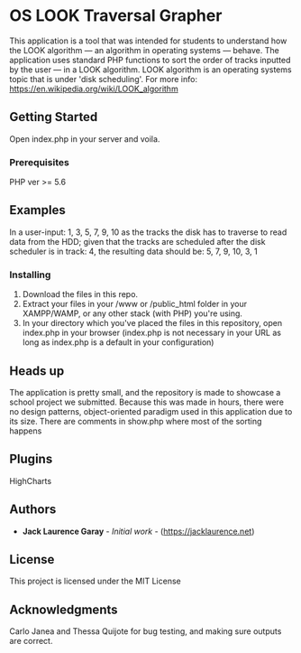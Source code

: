 # OS LOOK Traversal Grapher 

This application is a tool that was intended for students to understand how the LOOK algorithm — an algorithm in operating systems — behave. The application uses standard PHP functions to sort the order of tracks inputted by the user — in a LOOK algorithm. LOOK algorithm is an operating systems topic that is under 'disk scheduling'. For more info: https://en.wikipedia.org/wiki/LOOK_algorithm

## Getting Started

Open index.php in your server and voila.

### Prerequisites

PHP ver >= 5.6

## Examples

In a user-input: 1, 3, 5, 7, 9, 10 as the tracks the disk has to traverse to read data from the HDD; given that the tracks are scheduled after the disk scheduler is in track: 4, the resulting data should be: 5, 7, 9, 10, 3, 1

### Installing

1. Download the files in this repo.
2. Extract your files in your /www or /public_html folder in your XAMPP/WAMP, or any other stack (with PHP) you're using.
3. In your directory which you've placed the files in this repository, open index.php in your browser (index.php is not necessary in your URL as long as index.php is a default in your configuration)

## Heads up
The application is pretty small, and the repository is made to showcase a school project we submitted. Because this was made in hours, there were no design patterns, object-oriented paradigm used in this application due to its size. There are comments in show.php where most of the sorting happens

## Plugins
HighCharts

## Authors

* **Jack Laurence Garay** - *Initial work* - (https://jacklaurence.net)

## License
This project is licensed under the MIT License

## Acknowledgments
Carlo Janea and Thessa Quijote for bug testing, and making sure outputs are correct.
